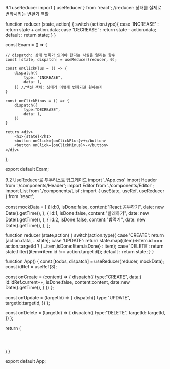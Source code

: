 9.1 useReducer
import { useReducer } from 'react';
//reducer: 상태를 실제로 변화시키는 변환기 역할

function reducer (state, action) {
switch (action.type){
case 'INCREASE' : return state + action.data;
case 'DECREASE' : return state - action.data;
default :
return state;
}
}

const Exam = () => {

    // dispatch: 상태 변화가 있어야 한다는 사실을 알리는 함수
    const [state, dispatch] = useReducer(reducer, 0);

    const onClickPlus = () => {
        dispatch({
            type: "INCREASE",
            data: 1,
        }) //액션 객체: 상태가 어떻게 변화되길 원하는지
    }

    const onClickMinus = () => {
        dispatch({
            type:"DECREASE",
            data: 1,
        })
    }

    return <div>
        <h1>{state}</h1>
        <button onClick={onClickPlus}>+</button>
        <button onClick={onClickMinus}>-</button>
    </div>

};

export default Exam;

9.2 UseReducer로 투두리스트 업그레이드
import './App.css'
import Header from './components/Header';
import Editor from './components/Editor';
import List from './components/List';
import { useState, useRef, useReducer } from 'react';

const mockData = [
{
id:0,
isDone:false,
content:"React 공부하기",
date: new Date().getTime(),
},
{
id:1,
isDone:false,
content:"빨래하기",
date: new Date().getTime(),
},
{
id:2,
isDone:false,
content:"밥먹기",
date: new Date().getTime(),
},
];

function reducer (state,action) {
switch(action.type){
case 'CREATE':
return [action.data, ...state];
case 'UPDATE':
return state.map((item)=>item.id === action.targetId ? {...item,isDone:!item.isDone} : item);
case 'DELETE':
return state.filter((item=>item.id !== action.targetId));
default :
return state;
}
}

function App() {
const [todos, dispatch] = useReducer(reducer, mockData);
const idRef = useRef(3);

const onCreate = (content) => {
dispatch({
type:"CREATE",
data:{
id:idRef.current++,
isDone:false,
content:content,
date:new Date().getTime(),
}
})
};

const onUpdate = (targetId) => {
dispatch({
type:"UPDATE",
targetId:targetId,
})
};

const onDelete = (targetId) => {
dispatch({
type:"DELETE",
targetId: targetId,
})
};

return (
<div className="App">
<Header />
<Editor onCreate={onCreate}/>
<List
      todos={todos}
      onUpdate={onUpdate}
      onDelete={onDelete}
    />  
 </div>
)
}

export default App;
